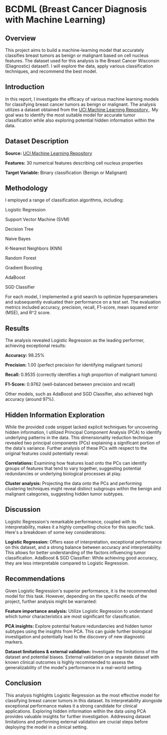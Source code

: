 # BCDML (Breast Cancer Diagnosis with Machine Learning)

## Overview

This project aims to build a machine-learning model that accurately classifies breast tumors as benign or malignant based on cell nucleus features. The dataset used for this analysis is the Breast Cancer Wisconsin (Diagnostic) dataset1. I will explore the data, apply various classification techniques, and recommend the best model.

## Introduction

In this report, I investigate the efficacy of various machine learning models for classifying breast cancer tumors as benign or malignant. The analysis utilizes a dataset obtained from the [UCI Machine Learning Repository
](http://archive.ics.uci.edu/dataset/17/breast+cancer+wisconsin+diagnostic). My goal was to identify the most suitable model for accurate tumor classification while also exploring potential hidden information within the data.

## Dataset Description

**Source:** [UCI Machine Learning Repository](https://archive.ics.uci.edu/dataset/17/breast+cancer+wisconsin+diagnostic)

**Features:** 30 numerical features describing cell nucleus properties

**Target Variable:** Binary classification (Benign or Malignant)

## Methodology
I employed a range of classification algorithms, including:

Logistic Regression

Support Vector Machine (SVM)

Decision Tree

Naive Bayes

K-Nearest Neighbors (KNN)

Random Forest

Gradient Boosting

AdaBoost

SGD Classifier

For each model, I implemented a grid search to optimize hyperparameters and subsequently evaluated their performance on a test set. The evaluation metrics included accuracy, precision, recall, F1-score, mean squared error (MSE), and R^2 score.

## Results
The analysis revealed Logistic Regression as the leading performer, achieving exceptional results:

**Accuracy:** 98.25%

**Precision:** 1.00 (perfect precision for identifying malignant tumors)

**Recall:** 0.9535 (correctly identifies a high proportion of malignant tumors)

**F1-Score:** 0.9762 (well-balanced between precision and recall)

Other models, such as AdaBoost and SGD Classifier, also achieved high accuracy (around 97%).


## Hidden Information Exploration

While the provided code snippet lacked explicit techniques for uncovering hidden information, I utilized Principal Component Analysis (PCA) to identify underlying patterns in the data. This dimensionality reduction technique revealed two principal components (PCs) explaining a significant portion of the data's variance. Further analysis of these PCs with respect to the original features could potentially reveal:

**Correlations:** Examining how features load onto the PCs can identify groups of features that tend to vary together, suggesting potential redundancies or underlying biological processes at play.

**Cluster analysis:** Projecting the data onto the PCs and performing clustering techniques might reveal distinct subgroups within the benign and malignant categories, suggesting hidden tumor subtypes.

## Discussion
Logistic Regression's remarkable performance, coupled with its interpretability, makes it a highly compelling choice for this specific task. Here's a breakdown of some key considerations:

**Logistic Regression:** Offers ease of interpretation, exceptional performance on this dataset, and a strong balance between accuracy and interpretability. This allows for better understanding of the factors influencing tumor classification.
AdaBoost & SGD Classifier: While achieving good accuracy, they are less interpretable compared to Logistic Regression.

## Recommendations
Given Logistic Regression's superior performance, it is the recommended model for this task. However, depending on the specific needs of the project, further analysis might be warranted:

**Feature importance analysis:** Utilize Logistic Regression to understand which tumor characteristics are most significant for classification.

**PCA insights:** Explore potential feature redundancies and hidden tumor subtypes using the insights from PCA. This can guide further biological investigation and potentially lead to the discovery of new diagnostic markers.

**Dataset limitations & external validation:** Investigate the limitations of the dataset and potential biases. External validation on a separate dataset with known clinical outcomes is highly recommended to assess the generalizability of the model's performance in a real-world setting.

## Conclusion
This analysis highlights Logistic Regression as the most effective model for classifying breast cancer tumors in this dataset. Its interpretability alongside exceptional performance makes it a strong candidate for clinical applications. Exploring hidden information within the data using PCA provides valuable insights for further investigation. Addressing dataset limitations and performing external validation are crucial steps before deploying the model in a clinical setting.

